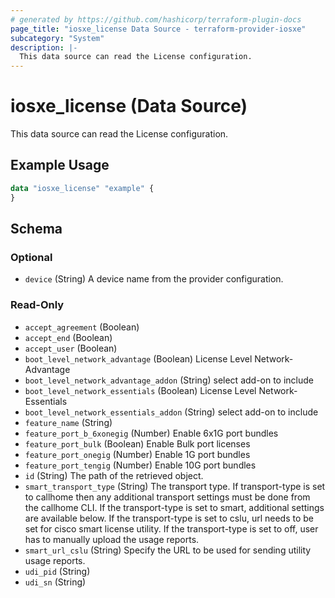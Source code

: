 ```yaml
---
# generated by https://github.com/hashicorp/terraform-plugin-docs
page_title: "iosxe_license Data Source - terraform-provider-iosxe"
subcategory: "System"
description: |-
  This data source can read the License configuration.
---
```


# iosxe_license (Data Source)

This data source can read the License configuration.

## Example Usage

```terraform
data "iosxe_license" "example" {
}
```

<!-- schema generated by tfplugindocs -->
## Schema

### Optional

- `device` (String) A device name from the provider configuration.

### Read-Only

- `accept_agreement` (Boolean)
- `accept_end` (Boolean)
- `accept_user` (Boolean)
- `boot_level_network_advantage` (Boolean) License Level Network-Advantage
- `boot_level_network_advantage_addon` (String) select add-on to include
- `boot_level_network_essentials` (Boolean) License Level Network-Essentials
- `boot_level_network_essentials_addon` (String) select add-on to include
- `feature_name` (String)
- `feature_port_b_6xonegig` (Number) Enable 6x1G port bundles
- `feature_port_bulk` (Boolean) Enable Bulk port licenses
- `feature_port_onegig` (Number) Enable 1G port bundles
- `feature_port_tengig` (Number) Enable 10G port bundles
- `id` (String) The path of the retrieved object.
- `smart_transport_type` (String) The transport type. If transport-type is set to        callhome then any additional transport settings must        be done from the callhome CLI.        If the transport-type is set to smart, additional        settings are available below.        If the transport-type is set to cslu,        url needs to be set for cisco smart license utility.        If the transport-type is set to off, user has to manually        upload the usage reports.
- `smart_url_cslu` (String) Specify the URL to be used for sending utility usage reports.
- `udi_pid` (String)
- `udi_sn` (String)

